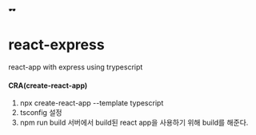 🕶 
# react-express
react-app with express using trypescript

#### CRA(create-react-app)
1. npx create-react-app <project name> --template typescript
2. tsconfig 설정
3. npm run build
서버에서 build된 react app을 사용하기 위해 build를 해준다.
  



